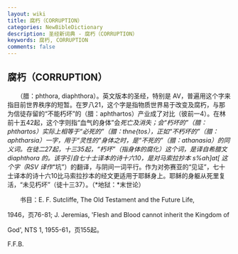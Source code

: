 ```yaml
---
layout: wiki
title: 腐朽（CORRUPTION）
categories: NewBibleDictionary
description: 圣经新词典 - 腐朽（CORRUPTION）
keywords: 腐朽, CORRUPTION
comments: false
---
```


## 腐朽（CORRUPTION）

　　（腊：phthora, diaphthora）。英文版本的圣经，特别是 AV，普遍用这个字来指目前世界秩序的短暂。在罗八21，这个字是指物质世界易于改变及腐朽，与那为信徒存留的“不能朽坏”的（腊：aphthartos）产业成了对比（彼前一4）。在林前十五42起，这个字则指“血气的身体”会*死亡及消失；会“朽坏的”（腊：phthartos）实际上相等于“必死的”（腊：thne{tos），正如“不朽坏的”（腊：aphtharsia）一字，用于“灵性的”身体之时，是“不死的”（腊：athanasia）的同义词。在徒二27起，十三35起，“朽坏”（指身体的腐化）这个词，是译自希腊文 diaphthora 的。该字引自七十士译本的诗十六10，是对马索拉抄本 s%ah]at[ 这个字（RSV 译作*“坑”）的翻译，与阴间一词平行。作为对弥赛亚的“见证”，七十士译本的诗十六10比马索拉抄本的经文更适用于耶稣身上。耶稣的身躯从死里复活，“未见朽坏”（徒十三37）。（*地狱：*末世论）

　　书目：E. F. Sutcliffe, The Old Testament and the Future Life,

1946，页76-81; J. Jeremias, 'Flesh and Blood cannot inherit the Kingdom of

God', NTS 1, 1955-61，页155起。

F.F.B.







